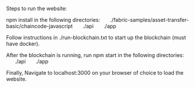 Steps to run the website:

npm install in the following directories:
&nbsp;&nbsp;&nbsp;&nbsp;&nbsp;&nbsp;./fabric-samples/asset-transfer-basic/chaincode-javascript
&nbsp;&nbsp;&nbsp;&nbsp;&nbsp;&nbsp;./api
&nbsp;&nbsp;&nbsp;&nbsp;&nbsp;&nbsp;./app

Follow instructions in ./run-blockchain.txt to start up the blockchain (must have docker).

After the blockchain is running, run npm start in the following directories:
&nbsp;&nbsp;&nbsp;&nbsp;&nbsp;&nbsp;./api
&nbsp;&nbsp;&nbsp;&nbsp;&nbsp;&nbsp;./app

Finally, Navigate to localhost:3000 on your browser of choice to load the website.
